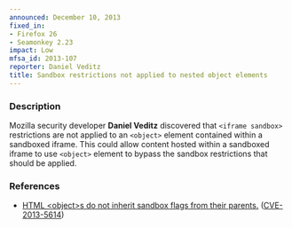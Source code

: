 ```yaml
---
announced: December 10, 2013
fixed_in:
- Firefox 26
- Seamonkey 2.23
impact: Low
mfsa_id: 2013-107
reporter: Daniel Veditz
title: Sandbox restrictions not applied to nested object elements
---
```


<h3>Description</h3>

<p>Mozilla security developer <strong>Daniel Veditz</strong> discovered that
<code>&lt;iframe sandbox&gt;</code> restrictions are not applied to an
<code>&lt;object&gt;</code> element contained within a sandboxed iframe. This
could allow content hosted within a sandboxed iframe to use
<code>&lt;object&gt;</code> element to bypass the sandbox restrictions that
should be applied.</p>

<h3>References</h3>

<ul>
  <li><a href="https://bugzilla.mozilla.org/show_bug.cgi?id=886262">
       HTML &lt;object&gt;s do not inherit sandbox flags from their parents.</a>
(<a href="http://cve.mitre.org/cgi-bin/cvename.cgi?name=CVE-2013-5614" class="ex-ref">CVE-2013-5614</a>)</li>
</ul>



